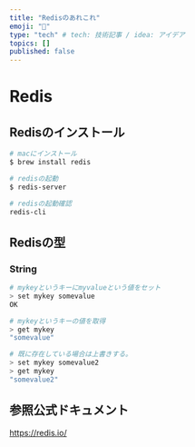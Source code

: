 ```yaml
---
title: "Redisのあれこれ"
emoji: "👏"
type: "tech" # tech: 技術記事 / idea: アイデア
topics: []
published: false
---
```


# Redis

## Redisのインストール

```bash
# macにインストール
$ brew install redis

# redisの起動
$ redis-server

# redisの起動確認
redis-cli
```

## Redisの型

### String

```bash
# mykeyというキーにmyvalueという値をセット
> set mykey somevalue
OK

# mykeyというキーの値を取得
> get mykey
"somevalue"

# 既に存在している場合は上書きする。
> set mykey somevalue2
> get mykey
"somevalue2"
```


## 参照公式ドキュメント

https://redis.io/